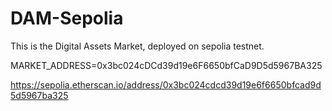 # DAM-Sepolia
This is the Digital Assets Market, deployed on sepolia testnet.

MARKET_ADDRESS=0x3bc024cDCd39d19e6F6650bfCaD9D5d5967BA325

https://sepolia.etherscan.io/address/0x3bc024cdcd39d19e6f6650bfcad9d5d5967ba325
